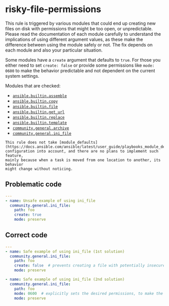# risky-file-permissions

This rule is triggered by various modules that could end up creating new files
on disk with permissions that might be too open, or unpredictable. Please
read the documentation of each module carefully to understand the
implications of using different argument values, as these make the difference
between using the module safely or not. The fix depends on each module and
also your particular situation.

Some modules have a `create` argument that defaults to `true`. For those you
either need to set `create: false` or provide some permissions like
`mode: 0600` to make the behavior predictable and not dependent on the current
system settings.

Modules that are checked:

- [`ansible.builtin.assemble`](https://docs.ansible.com/ansible/latest/collections/ansible/builtin/assemble_module.html)
- [`ansible.builtin.copy`](https://docs.ansible.com/ansible/latest/collections/ansible/builtin/copy_module.html)
- [`ansible.builtin.file`](https://docs.ansible.com/ansible/latest/collections/ansible/builtin/file_module.html)
- [`ansible.builtin.get_url`](https://docs.ansible.com/ansible/latest/collections/ansible/builtin/get_url_module.html)
- [`ansible.builtin.replace`](https://docs.ansible.com/ansible/latest/collections/ansible/builtin/replace_module.html)
- [`ansible.builtin.template`](https://docs.ansible.com/ansible/latest/collections/ansible/builtin/template_module.html)
- [`community.general.archive`](https://docs.ansible.com/ansible/latest/collections/community/general/archive_module.html)
- [`community.general.ini_file`](https://docs.ansible.com/ansible/latest/collections/community/general/ini_file_module.html)

```{warning}
This rule does not take [module_defaults](https://docs.ansible.com/ansible/latest/user_guide/playbooks_module_defaults.html)
configuration into account, and there are no plans to implement such feature,
mainly because when a task is moved from one location to another, its behavior
might change without noticing.
```

## Problematic code

```yaml
---
- name: Unsafe example of using ini_file
  community.general.ini_file:
    path: foo
    create: true
    mode: preserve
```

## Correct code

```yaml
---
- name: Safe example of using ini_file (1st solution)
  community.general.ini_file:
    path: foo
    create: false  # prevents creating a file with potentially insecure permissions
    mode: preserve

- name: Safe example of using ini_file (2nd solution)
  community.general.ini_file:
    path: foo
    mode: 0600  # explicitly sets the desired permissions, to make the results predictable
    mode: preserve
```
